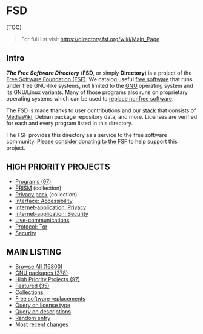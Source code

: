 # FSD

[TOC]



> For full list visit https://directory.fsf.org/wiki/Main_Page



## Intro

***The Free Software Directory*** (**FSD**, or simply **Directory**) is a project of the [Free Software Foundation (FSF)](https://www.fsf.org/). We catalog useful [free software](https://www.gnu.org/philosophy/free-sw.html) that runs under free GNU-like systems, not limited to the [GNU](https://www.gnu.org/) operating system and its GNU/Linux variants. Many of those programs also runs on proprietary operating systems which can be used to [replace nonfree software](https://directory.fsf.org/wiki/Free_Software_Directory:Free_software_replacements).

The FSD is made thanks to user contributions and our [stack](https://directory.fsf.org/wiki/Free_Software_Directory:Stack) that consists of [MediaWiki](https://directory.fsf.org/wiki/MediaWiki), Debian package repository data, and more. Licenses are verified for each and every program listed in this directory. 

The FSF provides this directory as a service to the free software community. [Please consider donating to the FSF](https://donate.fsf.org/) to help support this project.



## HIGH PRIORITY PROJECTS

- [Programs (97)](https://directory.fsf.org/wiki/Collection:High_Priority_Projects)
- [PRISM](https://directory.fsf.org/wiki/Collection:PRISM) (collection)
- [Privacy pack](https://directory.fsf.org/wiki/Collection:Privacy_pack) (collection)
- [Interface: Accessibility](https://directory.fsf.org/wiki/Category/Interface/accessibility)
- [Internet-application: Privacy](https://directory.fsf.org/wiki/Category/Internet-application/privacy)
- [Internet-application: Security](https://directory.fsf.org/wiki/Category/Internet-application/security)
- [Live-communications](https://directory.fsf.org/wiki/Category/Live-communications)
- [Protocol: Tor](https://directory.fsf.org/wiki/Category/Protocol/tor)
- [Security](https://directory.fsf.org/wiki/Category/Security)



## MAIN LISTING

- [Browse All (16800)](https://directory.fsf.org/wiki/All)
- [GNU packages (378)](https://directory.fsf.org/wiki/GNU)
- [High Priority Projects (97)](https://directory.fsf.org/wiki/Collection:High_Priority_Projects)
- [Featured (35)](https://directory.fsf.org/wiki/Featured)
- [Collections](https://directory.fsf.org/wiki/Special:AllPages?from=&to=&namespace=510)
- [Free software replacements](https://directory.fsf.org/wiki/Free_Software_Directory:Free_software_replacements)
- [Query on license type](https://directory.fsf.org/wiki/Special:RunQuery/Query_license)
- [Query on descriptions](https://directory.fsf.org/wiki/Special:RunQuery/Query_description)
- [Random entry](https://directory.fsf.org/wiki/Special:Random)
- [Most recent changes](https://directory.fsf.org/wiki/Special:RecentChanges)



